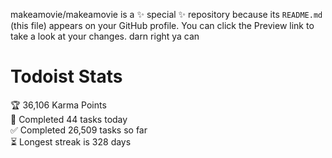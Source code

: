 makeamovie/makeamovie is a ✨ special ✨ repository because its `README.md` (this file) appears on your GitHub profile.
You can click the Preview link to take a look at your changes. darn right ya can

# Todoist Stats

<!-- TODO-IST:START -->
🏆  36,106 Karma Points           
🌸  Completed 44 tasks today           
✅  Completed 26,509 tasks so far           
⏳  Longest streak is 328 days
<!-- TODO-IST:END -->